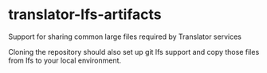 # translator-lfs-artifacts

Support for sharing common large files required by Translator services

Cloning the repository should also set up git lfs support and copy those files from lfs to your local environment.
